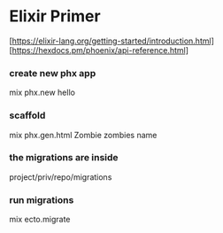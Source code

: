 
# Elixir Primer
[https://elixir-lang.org/getting-started/introduction.html]
[https://hexdocs.pm/phoenix/api-reference.html]

### create new phx app
mix phx.new hello

### scaffold
mix phx.gen.html Zombie zombies name

### the migrations are inside
project/priv/repo/migrations

### run migrations
mix ecto.migrate


